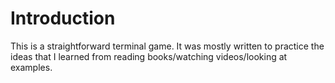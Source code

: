 # Introduction
This is a straightforward terminal game. It was mostly
written to practice the ideas that I learned from
reading books/watching videos/looking at examples.

